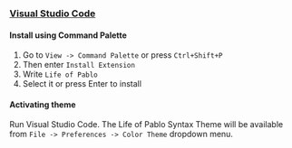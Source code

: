 ### [Visual Studio Code](https://code.visualstudio.com/)

#### Install using Command Palette

1.  Go to `View -> Command Palette` or press `Ctrl+Shift+P`
2.  Then enter `Install Extension`
3.  Write `Life of Pablo`
4.  Select it or press Enter to install

#### Activating theme

Run Visual Studio Code. The Life of Pablo Syntax Theme will be available from `File -> Preferences -> Color Theme` dropdown menu.
